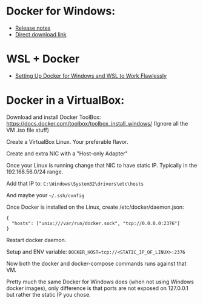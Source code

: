 # Docker for Windows:

- [Release notes](https://docs.docker.com/docker-for-windows/release-notes/)
- [Direct download link](https://download.docker.com/win/stable/Docker%20for%20Windows%20Installer.exe)

# WSL + Docker

- [Setting Up Docker for Windows and WSL to Work Flawlessly](https://nickjanetakis.com/blog/setting-up-docker-for-windows-and-wsl-to-work-flawlessly)

# Docker in a VirtualBox:

Download and install Docker ToolBox: https://docs.docker.com/toolbox/toolbox_install_windows/
(Ignore all the VM .iso file stuff)

Create a VirtualBox Linux. Your preferable flavor.

Create and extra NIC with a "Host-only Adapter"

Once your Linux is running change that NIC to have static IP. Typically in the 192.168.56.0/24 range.

Add that IP to: `C:\Windows\System32\drivers\etc\hosts`

And maybe your `~/.ssh/config`

Once Docker is installed on the Linux, create /etc/docker/daemon.json:
```
{
  "hosts": ["unix:///var/run/docker.sock", "tcp://0.0.0.0:2376"]
}
```
Restart docker daemon.

Setup and ENV variable: `DOCKER_HOST=tcp://<STATIC_IP_OF_LINUX>:2376`

Now both the docker and docker-compose commands runs against that VM.

Pretty much the same Docker for Windows does (when not using Windows docker images), only difference is that ports are not exposed on 127.0.0.1 but rather the static IP you chose.